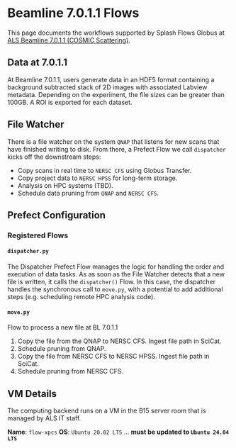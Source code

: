 # Beamline 7.0.1.1 Flows

This page documents the workflows supported by Splash Flows Globus at [ALS Beamline 7.0.1.1 (COSMIC Scattering)](https://als.lbl.gov/beamlines/7-0-1-1/).

## Data at 7.0.1.1

At Beamline 7.0.1.1, users generate data in an HDF5 format containing a background subtracted stack of 2D images with associated Labview metadata. Depending on the experiment, the file sizes can be greater than 100GB. A ROI is exported for each dataset.

## File Watcher

There is a file watcher on the system `QNAP` that listens for new scans that have finished writing to disk. From there, a Prefect Flow we call `dispatcher` kicks off the downstream steps:
- Copy scans in real time to `NERSC CFS` using Globus Transfer.
- Copy project data to `NERSC HPSS` for long-term storage.
- Analysis on HPC systems (TBD).
- Schedule data pruning from `QNAP` and `NERSC CFS`.


## Prefect Configuration

### Registered Flows

#### `dispatcher.py`

The Dispatcher Prefect Flow manages the logic for handling the order and execution of data tasks. As as soon as the File Watcher detects that a new file is written, it calls the `dispatcher()` Flow. In this case, the dispatcher handles the synchronous call to `move.py`, with a potential to add additional steps (e.g. scheduling remote HPC analysis code).

#### `move.py`

Flow to process a new file at BL 7.0.1.1
1. Copy the file from the QNAP to NERSC CFS. Ingest file path in SciCat.
2. Schedule pruning from QNAP.
3. Copy the file from NERSC CFS to NERSC HPSS. Ingest file path in SciCat.
4. Schedule pruning from NERSC CFS.


## VM Details

The computing backend runs on a VM in the B15 server room that is managed by ALS IT staff.

**Name**: `flow-xpcs`
**OS**: `Ubuntu 20.02 LTS` ... **must be updated to `Ubuntu 24.04 LTS`**